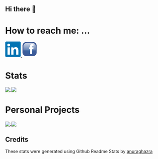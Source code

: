 ## Hi there 👋

# How to reach me: ...

<a href = "https://www.linkedin.com/in/radu-fulea-01629215a/">
  <img src = "Logos/linkedin-logo.png" width = "auto" height = "50px" />
</a>

<a href = "https://www.facebook.com/fulea.radu">
  <img src = "Logos/facebook-logo.png" width = "auto" height = "50px" />
</a>

# Stats

<a href = "https://github.com/Fulea?tab=repositories">
  <img src = "https://github-readme-stats.vercel.app/api?username=Fulea&count_private=true&show_icons=true&theme=dark&include_all_commits=true" align = "center" />
</a>

<a href = "https://github.com/Fulea?tab=repositories">
  <img src = "https://github-readme-stats.vercel.app/api/top-langs/?username=Fulea&langs_count=10&theme=dark&layout=compact&card_width=270" align = "center" />
</a>

# Personal Projects

<a href = "https://github.com/Fulea/Guess-my-number">
  <img src = "https://github-readme-stats.vercel.app/api/pin/?username=Fulea&repo=Guess-my-number&theme=dark&hide_border" align = "center" />
</a>

<a href = "https://github.com/Fulea/War-Dice-Game">
  <img src = "https://github-readme-stats.vercel.app/api/pin/?username=Fulea&repo=War-Dice-Game&theme=dark&hide_border" align = "center" />
</a>

## Credits

These stats were generated using Github Readme Stats by <a href = "https://github.com/anuraghazra/github-readme-stats">anuraghazra</a>
